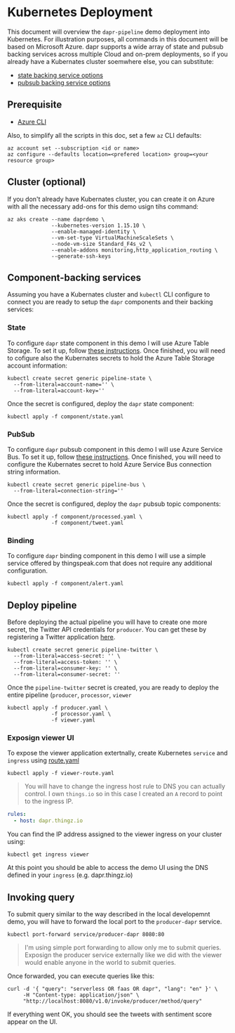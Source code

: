 # Kubernetes Deployment

This document will overview the `dapr-pipeline` demo deployment into Kubernetes. For illustration purposes, all commands in this document will be based on Microsoft Azure. dapr supports a wide array of state and pubsub backing services across multiple Cloud and on-prem deployments, so if you already have a Kubernates cluster soemwhere else, you can substitute:

* [state backing service options](https://github.com/dapr/docs/tree/master/howto/setup-state-store)
* [pubsub backing service options](https://github.com/dapr/docs/tree/master/howto/setup-pub-sub-message-broker) 

## Prerequisite

* [Azure CLI](https://docs.microsoft.com/en-us/cli/azure/install-azure-cli?view=azure-cli-latest)

Also, to simplify all the scripts in this doc, set a few `az` CLI defaults:

```shell
az account set --subscription <id or name>
az configure --defaults location=<prefered location> group=<your resource group>
```

## Cluster (optional)

If you don't already have Kubernates cluster, you can create it on Azure with all the necessary add-ons for this demo usign tihs command:

```shell
az aks create --name daprdemo \
              --kubernetes-version 1.15.10 \
              --enable-managed-identity \
              --vm-set-type VirtualMachineScaleSets \
              --node-vm-size Standard_F4s_v2 \
              --enable-addons monitoring,http_application_routing \
              --generate-ssh-keys
```

## Component-backing services 

Assuming you have a Kubernates cluster and `kubectl` CLI configure to connect you are ready to setup the `dapr` components and their backing services:

### State

To configure `dapr` state component in this demo I will use Azure Table Storage. To set it up, follow [these instructions](https://docs.microsoft.com/en-us/azure/storage/common/storage-account-create?tabs=azure-portal). Once finished, you will need to cofigure also the Kubernates secrets to hold the Azure Table Storage account information:

```shell
kubectl create secret generic pipeline-state \
  --from-literal=account-name='' \
  --from-literal=account-key=''
```

Once the secret is configured, deploy the `dapr` state component:

```shell
kubectl apply -f component/state.yaml
```

### PubSub

To configure `dapr` pubsub component in this demo I will use Azure Service Bus. To set it up, follow [these instructions](https://docs.microsoft.com/en-us/azure/service-bus-messaging/service-bus-quickstart-topics-subscriptions-portal). Once finished, you will need to configure the Kubernates secret to hold Azure Service Bus connection string information. 


```shell
kubectl create secret generic pipeline-bus \
  --from-literal=connection-string=''
```

Once the secret is configured, deploy the `dapr` pubsub topic components:

```shell
kubectl apply -f component/processed.yaml \
              -f component/tweet.yaml
```

### Binding 

To configure `dapr` binding component in this demo I will use a simple service offered by thingspeak.com that does not require any additional configuration. 

```shell
kubectl apply -f component/alert.yaml
```

## Deploy pipeline 

Before deploying the actual pipeline you will have to create one more secret, the Twitter API credentials for `producer`. You can get these by registering a Twitter application [here](https://developer.twitter.com/en/apps/create).

```shell
kubectl create secret generic pipeline-twitter \
  --from-literal=access-secret: '' \
  --from-literal=access-token: '' \
  --from-literal=consumer-key: '' \
  --from-literal=consumer-secret: ''
```

Once the `pipeline-twitter` secret is created, you are ready to deploy the entire pipeline (`producer`, `processor`, `viewer`

```shell
kubectl apply -f producer.yaml \
              -f processor.yaml \
              -f viewer.yaml
```

### Exposign viewer UI

To expose the viewer application extertnally, create Kubernetes `service` and `ingress` using [route.yaml](./viewer-route.yaml)

```shell
kubectl apply -f viewer-route.yaml
```

> You will have to change the ingress host rule to DNS you can actually control. I own `things.io` so in this case I created an `A` record to point to the ingress IP. 

```yaml
rules:
  - host: dapr.thingz.io
 ```

You can find the IP address assigned to the viewer ingress on your cluster using:

`kubectl get ingress viewer`

At this point you should be able to access the demo UI using the DNS defined in your `ingress` (e.g. dapr.thingz.io)

## Invoking query

To submit query similar to the way described in the local developemnt demo, you will have to forward the local port to the `producer-dapr` service.

```shell
kubectl port-forward service/producer-dapr 8080:80
```

> I'm using simple port forwarding to allow only me to submit queries. Exposign the producer service externally like we did with the viewer would enable anyone in the world to submit queries.

Once forwarded, you can execute queries like this: 

```shell
curl -d '{ "query": "serverless OR faas OR dapr", "lang": "en" }' \
     -H "Content-type: application/json" \
     "http://localhost:8080/v1.0/invoke/producer/method/query"
```

If everything went OK, you should see the tweets with sentiment score appear on the UI. 
